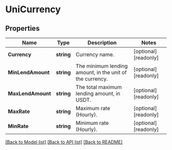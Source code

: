 # UniCurrency

## Properties

Name | Type | Description | Notes
------------ | ------------- | ------------- | -------------
**Currency** | **string** | Currency name. | [optional] [readonly] 
**MinLendAmount** | **string** | The minimum lending amount, in the unit of the currency. | [optional] [readonly] 
**MaxLendAmount** | **string** | The total maximum lending amount, in USDT. | [optional] [readonly] 
**MaxRate** | **string** | Maximum rate (Hourly). | [optional] [readonly] 
**MinRate** | **string** | Minimum rate (Hourly). | [optional] [readonly] 

[[Back to Model list]](../README.md#documentation-for-models) [[Back to API list]](../README.md#documentation-for-api-endpoints) [[Back to README]](../README.md)


